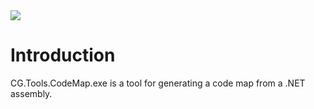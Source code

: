 <img src="~/images/codegator-334x158.png" />

# Introduction

CG.Tools.CodeMap.exe is a tool for generating a code map from a .NET assembly.








